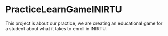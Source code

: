 # PracticeLearnGameINIRTU
This project is about our practice, we are creating an educational game for a student about what it takes to enroll in INIRTU.
